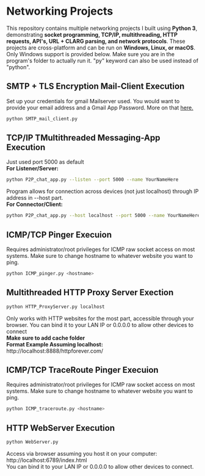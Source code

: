 # Networking Projects

This repository contains multiple networking projects I built using **Python 3**, demonstrating **socket programming, TCP/IP, multithreading, HTTP requests, API's, URL + CLARG parsing, and network protocols**. These projects are cross-platform and can be run on **Windows, Linux, or macOS**. Only Windows support is provided below. Make sure you are in the program's folder to actually run it. "py" keyword can also be used instead of "python".

## SMTP + TLS Encryption Mail-Client Execution

Set up your credentials for gmail Mailserver used. You would want to provide your email address and a Gmail App Password. More on that [here.](https://support.google.com/mail/answer/185833?hl=en)
```bash
python SMTP_mail_client.py
```

## TCP/IP TMultithreaded Messaging-App Execution

Just used port 5000 as default \
**For Listener/Server:**
```bash
python P2P_chat_app.py --listen --port 5000 --name YourNameHere
```
Program allows for connection across devices (not just localhost) through IP address in --host part. \
**For Connector/Client:**
```bash
python P2P_chat_app.py --host localhost --port 5000 --name YourNameHere
```

## ICMP/TCP Pinger Execuion

Requires administrator/root privileges for ICMP raw socket access on most systems. Make sure to change hostname to whatever website you want to ping.
```bash
python ICMP_pinger.py <hostname>
```

## Multithreaded HTTP Proxy Server Exection

```bash
python HTTP_ProxyServer.py localhost
```
Only works with HTTP websites for the most part, accessible through your browser.
You can bind it to your LAN IP or 0.0.0.0 to allow other devices to connect \
**Make sure to add cache folder** \
**Format Example Assuming localhost:**
http://localhost:8888/httpforever.com/ 

## ICMP/TCP TraceRoute Pinger Execuion

Requires administrator/root privileges for ICMP raw socket access on most systems. Make sure to change hostname to whatever website you want to ping.
```bash
python ICMP_traceroute.py <hostname>
```

## HTTP WebServer Execution

```bash
python WebServer.py
```
Access via browser assuming you host it on your computer: http://localhost:6789/index.html \
You can bind it to your LAN IP or 0.0.0.0 to allow other devices to connect.